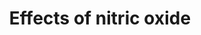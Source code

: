 ---
annotations:
- id: PW:0000476
  parent: regulatory pathway
  type: Pathway Ontology
  value: cardiovascular system homeostasis pathway
authors:
- Mkutmon
- MaintBot
- Eweitz
description: NO (Nitric oxide) is an important signalling molecule with vasodilatory
  and anti-inflammatory effects, indicating a postive role in reducing hypertension
  and cardiovascular disease. At the same time, NO is also associated with health
  risks such as increased risk in carcinogenesis, and hypoxia in infants. It has been
  suggested that NO can also increase mitochondrial efficiency. NO can be formed from
  L-Arginine through the classic Arginine-NO-Synthase pathway, or it can be formed
  directly from dietary nitrite by deoxiginated globins.
last-edited: 2021-05-07
organisms:
- Bos taurus
redirect_from:
- /index.php/Pathway:WP3182
- /instance/WP3182
- /instance/WP3182_r116446
revision: r116446
schema-jsonld:
- '@context': https://schema.org/
  '@id': https://wikipathways.github.io/pathways/WP3182.html
  '@type': Dataset
  creator:
    '@type': Organization
    name: WikiPathways
  description: NO (Nitric oxide) is an important signalling molecule with vasodilatory
    and anti-inflammatory effects, indicating a postive role in reducing hypertension
    and cardiovascular disease. At the same time, NO is also associated with health
    risks such as increased risk in carcinogenesis, and hypoxia in infants. It has
    been suggested that NO can also increase mitochondrial efficiency. NO can be formed
    from L-Arginine through the classic Arginine-NO-Synthase pathway, or it can be
    formed directly from dietary nitrite by deoxiginated globins.
  keywords:
  - AOX1
  - COX1
  - Citrulline
  - HBA
  - INOS
  - L-Arginine
  - MB
  - NOS1
  - NOS3
  - Nitrate
  - Nitric oxide
  - Nitrite
  - Oxygen
  - VItamin C
  - XDH
  license: CC0
  name: Effects of nitric oxide
seo: CreativeWork
title: Effects of nitric oxide
wpid: WP3182
---